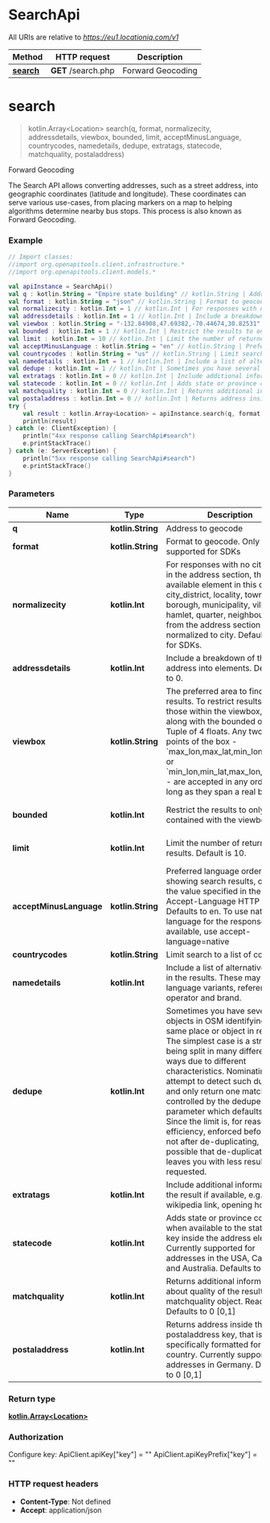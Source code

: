 # SearchApi

All URIs are relative to *https://eu1.locationiq.com/v1*

Method | HTTP request | Description
------------- | ------------- | -------------
[**search**](SearchApi.md#search) | **GET** /search.php | Forward Geocoding


<a name="search"></a>
# **search**
> kotlin.Array&lt;Location&gt; search(q, format, normalizecity, addressdetails, viewbox, bounded, limit, acceptMinusLanguage, countrycodes, namedetails, dedupe, extratags, statecode, matchquality, postaladdress)

Forward Geocoding

The Search API allows converting addresses, such as a street address, into geographic coordinates (latitude and longitude). These coordinates can serve various use-cases, from placing markers on a map to helping algorithms determine nearby bus stops. This process is also known as Forward Geocoding.

### Example
```kotlin
// Import classes:
//import org.openapitools.client.infrastructure.*
//import org.openapitools.client.models.*

val apiInstance = SearchApi()
val q : kotlin.String = "Empire state building" // kotlin.String | Address to geocode
val format : kotlin.String = "json" // kotlin.String | Format to geocode. Only JSON supported for SDKs
val normalizecity : kotlin.Int = 1 // kotlin.Int | For responses with no city value in the address section, the next available element in this order - city_district, locality, town, borough, municipality, village, hamlet, quarter, neighbourhood - from the address section will be normalized to city. Defaults to 1 for SDKs.
val addressdetails : kotlin.Int = 1 // kotlin.Int | Include a breakdown of the address into elements. Defaults to 0.
val viewbox : kotlin.String = "-132.84908,47.69382,-70.44674,30.82531" // kotlin.String | The preferred area to find search results.  To restrict results to those within the viewbox, use along with the bounded option. Tuple of 4 floats. Any two corner points of the box - `max_lon,max_lat,min_lon,min_lat` or `min_lon,min_lat,max_lon,max_lat` - are accepted in any order as long as they span a real box. 
val bounded : kotlin.Int = 1 // kotlin.Int | Restrict the results to only items contained with the viewbox
val limit : kotlin.Int = 10 // kotlin.Int | Limit the number of returned results. Default is 10.
val acceptMinusLanguage : kotlin.String = "en" // kotlin.String | Preferred language order for showing search results, overrides the value specified in the Accept-Language HTTP header. Defaults to en. To use native language for the response when available, use accept-language=native
val countrycodes : kotlin.String = "us" // kotlin.String | Limit search to a list of countries.
val namedetails : kotlin.Int = 1 // kotlin.Int | Include a list of alternative names in the results. These may include language variants, references, operator and brand.
val dedupe : kotlin.Int = 1 // kotlin.Int | Sometimes you have several objects in OSM identifying the same place or object in reality. The simplest case is a street being split in many different OSM ways due to different characteristics. Nominatim will attempt to detect such duplicates and only return one match; this is controlled by the dedupe parameter which defaults to 1. Since the limit is, for reasons of efficiency, enforced before and not after de-duplicating, it is possible that de-duplicating leaves you with less results than requested.
val extratags : kotlin.Int = 0 // kotlin.Int | Include additional information in the result if available, e.g. wikipedia link, opening hours.
val statecode : kotlin.Int = 0 // kotlin.Int | Adds state or province code when available to the statecode key inside the address element. Currently supported for addresses in the USA, Canada and Australia. Defaults to 0
val matchquality : kotlin.Int = 0 // kotlin.Int | Returns additional information about quality of the result in a matchquality object. Read more Defaults to 0 [0,1]
val postaladdress : kotlin.Int = 0 // kotlin.Int | Returns address inside the postaladdress key, that is specifically formatted for each country. Currently supported for addresses in Germany. Defaults to 0 [0,1]
try {
    val result : kotlin.Array<Location> = apiInstance.search(q, format, normalizecity, addressdetails, viewbox, bounded, limit, acceptMinusLanguage, countrycodes, namedetails, dedupe, extratags, statecode, matchquality, postaladdress)
    println(result)
} catch (e: ClientException) {
    println("4xx response calling SearchApi#search")
    e.printStackTrace()
} catch (e: ServerException) {
    println("5xx response calling SearchApi#search")
    e.printStackTrace()
}
```

### Parameters

Name | Type | Description  | Notes
------------- | ------------- | ------------- | -------------
 **q** | **kotlin.String**| Address to geocode |
 **format** | **kotlin.String**| Format to geocode. Only JSON supported for SDKs | [enum: json]
 **normalizecity** | **kotlin.Int**| For responses with no city value in the address section, the next available element in this order - city_district, locality, town, borough, municipality, village, hamlet, quarter, neighbourhood - from the address section will be normalized to city. Defaults to 1 for SDKs. | [enum: 1]
 **addressdetails** | **kotlin.Int**| Include a breakdown of the address into elements. Defaults to 0. | [optional] [enum: 0, 1]
 **viewbox** | **kotlin.String**| The preferred area to find search results.  To restrict results to those within the viewbox, use along with the bounded option. Tuple of 4 floats. Any two corner points of the box - &#x60;max_lon,max_lat,min_lon,min_lat&#x60; or &#x60;min_lon,min_lat,max_lon,max_lat&#x60; - are accepted in any order as long as they span a real box.  | [optional]
 **bounded** | **kotlin.Int**| Restrict the results to only items contained with the viewbox | [optional] [enum: 0, 1]
 **limit** | **kotlin.Int**| Limit the number of returned results. Default is 10. | [optional] [default to 10]
 **acceptMinusLanguage** | **kotlin.String**| Preferred language order for showing search results, overrides the value specified in the Accept-Language HTTP header. Defaults to en. To use native language for the response when available, use accept-language&#x3D;native | [optional]
 **countrycodes** | **kotlin.String**| Limit search to a list of countries. | [optional]
 **namedetails** | **kotlin.Int**| Include a list of alternative names in the results. These may include language variants, references, operator and brand. | [optional] [enum: 0, 1]
 **dedupe** | **kotlin.Int**| Sometimes you have several objects in OSM identifying the same place or object in reality. The simplest case is a street being split in many different OSM ways due to different characteristics. Nominatim will attempt to detect such duplicates and only return one match; this is controlled by the dedupe parameter which defaults to 1. Since the limit is, for reasons of efficiency, enforced before and not after de-duplicating, it is possible that de-duplicating leaves you with less results than requested. | [optional] [enum: 0, 1]
 **extratags** | **kotlin.Int**| Include additional information in the result if available, e.g. wikipedia link, opening hours. | [optional] [enum: 0, 1]
 **statecode** | **kotlin.Int**| Adds state or province code when available to the statecode key inside the address element. Currently supported for addresses in the USA, Canada and Australia. Defaults to 0 | [optional] [enum: 0, 1]
 **matchquality** | **kotlin.Int**| Returns additional information about quality of the result in a matchquality object. Read more Defaults to 0 [0,1] | [optional]
 **postaladdress** | **kotlin.Int**| Returns address inside the postaladdress key, that is specifically formatted for each country. Currently supported for addresses in Germany. Defaults to 0 [0,1] | [optional]

### Return type

[**kotlin.Array&lt;Location&gt;**](Location.md)

### Authorization


Configure key:
    ApiClient.apiKey["key"] = ""
    ApiClient.apiKeyPrefix["key"] = ""

### HTTP request headers

 - **Content-Type**: Not defined
 - **Accept**: application/json

